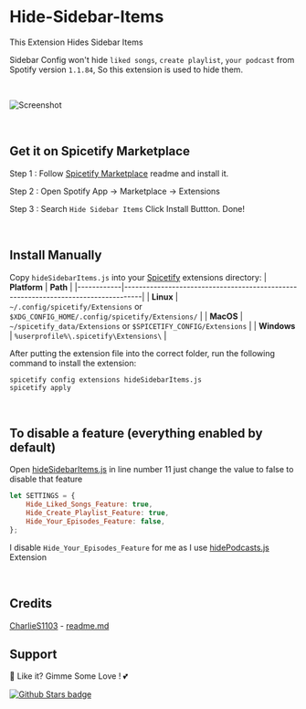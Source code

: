 # Hide-Sidebar-Items

This Extension Hides Sidebar Items

Sidebar Config won't hide `liked songs`, `create playlist`, `your podcast` from Spotify version `1.1.84`, So this extension is used to hide them.

<br />

![Screenshot](https://raw.githubusercontent.com/Tetrax-10/Spicetify-Extensions/master/Hide-Sidebar-Items/screenshot.png)

<br />

## Get it on Spicetify Marketplace

Step 1 : Follow [Spicetify Marketplace](https://github.com/spicetify/spicetify-marketplace) readme and install it.

Step 2 : Open Spotify App -> Marketplace -> Extensions

Step 3 : Search `Hide Sidebar Items` Click Install Buttton. Done!

<br />

## Install Manually
Copy `hideSidebarItems.js` into your [Spicetify](https://github.com/spicetify/spicetify-cli) extensions directory:
| **Platform** | **Path**                                                                            |
|------------|-----------------------------------------------------------------------------------|
| **Linux**      | `~/.config/spicetify/Extensions` or `$XDG_CONFIG_HOME/.config/spicetify/Extensions/` |
| **MacOS**      | `~/spicetify_data/Extensions` or `$SPICETIFY_CONFIG/Extensions`                      |
| **Windows**    | `%userprofile%\.spicetify\Extensions\`                                              |

After putting the extension file into the correct folder, run the following command to install the extension:
```
spicetify config extensions hideSidebarItems.js
spicetify apply
```

<br />

## To disable a feature (everything enabled by default)

Open [hideSidebarItems.js](https://github.com/Tetrax-10/Spicetify-Extensions/blob/master/Hide-Sidebar-Items/hideSidebarItems.js) in line number 11 just change the value to false to disable that feature


```javascript
let SETTINGS = {
    Hide_Liked_Songs_Feature: true,
    Hide_Create_Playlist_Feature: true,
    Hide_Your_Episodes_Feature: false,
};
```
I disable `Hide_Your_Episodes_Feature` for me as I use [hidePodcasts.js](https://github.com/theRealPadster/spicetify-hide-podcasts/blob/main/hidePodcasts.js) Extension

<br />

## Credits

[CharlieS1103](https://github.com/CharlieS1103) - [readme.md](https://github.com/CharlieS1103/spicetify-extensions/blob/main/adblock/README.md)

## Support
🌟 Like it? Gimme Some Love ! 💕

[![Github Stars badge](https://img.shields.io/github/stars/Tetrax-10/Spicetify-Extensions?logo=github&style=social)](https://github.com/Tetrax-10/Spicetify-Extensions)
